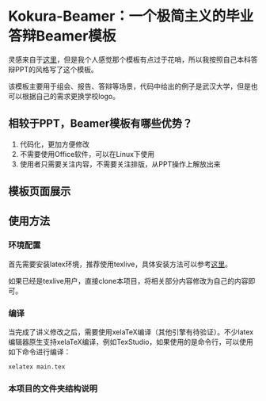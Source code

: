 # Kokura-Beamer：一个极简主义的毕业答辩Beamer模板

灵感来自于[这里](https://github.com/thomas10011/WHU-Beamer)，但是我个人感觉那个模板有点过于花哨，所以我按照自己本科答辩PPT的风格写了这个模板。

该模板主要用于组会、报告、答辩等场景，代码中给出的例子是武汉大学，但是也可以根据自己的需求更换学校logo。

## 相较于PPT，Beamer模板有哪些优势？

1. 代码化，更加方便修改
2. 不需要使用Office软件，可以在Linux下使用
3. 使用者只需要关注内容，不需要关注排版，从PPT操作上解放出来

## 模板页面展示

## 使用方法

### 环境配置

首先需要安装latex环境，推荐使用texlive，具体安装方法可以参考[这里](https://www.tug.org/texlive/doc/texlive-zh-cn/texlive-zh-cn.pdf)。

如果已经是texlive用户，直接clone本项目，将相关部分内容修改为自己的内容即可。

### 编译

当完成了讲义修改之后，需要使用xelaTeX编译（其他引擎有待验证）。不少latex编辑器原生支持xelaTeX编译，例如TexStudio，如果使用的是命令行，可以使用如下命令进行编译：

```bash
xelatex main.tex
```

### 本项目的文件夹结构说明
